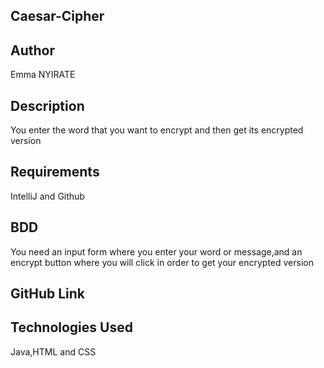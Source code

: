 ##  Caesar-Cipher

##  Author 

Emma NYIRATE

##  Description

 You enter the word that you want to encrypt and then get its encrypted version
 
 ##  Requirements
 
 IntelliJ and Github
 
 ##  BDD
 
 You need an input form where you enter your word or message,and an encrypt button where you will click in order to get your encrypted version
 
 ##  GitHub Link
 
 
 ##  Technologies Used
 
 Java,HTML and CSS
